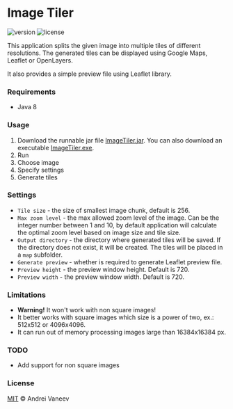 Image Tiler
==============
![version](https://img.shields.io/github/release/avaneev95/ImageTiler.svg)
![license](https://img.shields.io/github/license/avaneev95/ImageTiler.svg)

This application splits the given image into multiple tiles of different resolutions.
The generated tiles can be displayed using Google Maps, Leaflet or OpenLayers.

It also provides a simple preview file using Leaflet library.

### Requirements
* Java 8

### Usage
1. Download the runnable jar file [ImageTiler.jar](https://github.com/avaneev95/ImageTiler/releases/download/1.1.1/ImageTiler.jar). 
You can also download an executable [ImageTiler.exe](https://github.com/avaneev95/ImageTiler/releases/download/1.1.1/ImageTiler.exe).
2. Run
3. Choose image
4. Specify settings
5. Generate tiles

### Settings
* `Tile size` - the size of smallest image chunk, default is 256.
* `Max zoom level` - the max allowed zoom level of the image. Can be the integer number between 1 and 10, 
by default application will calculate the optimal zoom level based on image size and tile size.
* `Output directory` - the directory where generated tiles will be saved. 
If the directory does not exist, it will be created. The tiles will be placed in a `map` subfolder.
* `Generate preview` - whether is required to generate Leaflet preview file. 
* `Preview height` - the preview window height. Default is 720.
* `Preview width` - the preview window width. Default is 720.

### Limitations
* **Warning!** It won't work with non square images!
* It better works with square images which size is a power of two, ex.: 512x512 or 4096x4096.
* It can run out of memory processing images large than 16384x16384 px.

### TODO
* Add support for non square images

### License

[MIT](LICENSE) © Andrei Vaneev
